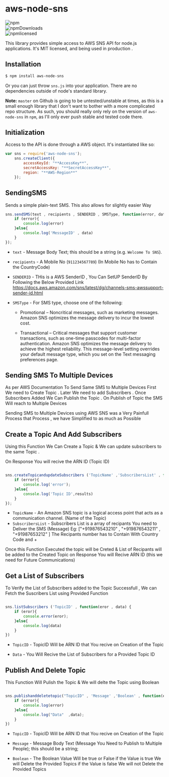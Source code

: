 # aws-node-sns
![npm](https://img.shields.io/npm/v/aws-node-sns?label=aws-node-sns&logo=npm&style=for-the-badge)              
![npmDownloads](https://img.shields.io/jsdelivr/npm/hw/aws-node-sns?label=downloads&logo=npm&style=for-the-badge)               
![npmlicensed](https://img.shields.io/npm/l/aws-node-sns?label=MIT&logo=npm&style=for-the-badge)
              
This library provides simple access to AWS SNS API for node.js applications.
It's MIT licensed, and being used in production .
## Installation

```sh
$ npm install aws-node-sns
```

Or you can just throw `sns.js` into your application.  There are
no dependencies outside of node's standard library.

**Note:** `master` on Github is going to be untested/unstable at times,
          as this is a small enough library that I don't want to bother
          with a more complicated repo structure.  As such, you should
          really only rely on the version of `aws-node-sns` in `npm`, as
          I'll only ever push stable and tested code there.

 ## Initialization

Access to the API is done through a AWS object.  It's instantiated
like so:
```js
var sns = require('aws-node-sns');
    sns.createClient({       
        accessKeyId: "**AccessKey**",
        secretAccessKey: "**SecretAccessKey**",
        region: "**AWS-Region**"  
    });
```

## SendingSMS

Sends a simple plain-text SMS.  This also allows for slightly easier Way
```js
sns.sendSMS(text , recipients , SENDERID , SMSType, function(error, data){
    if (error){
        console.log(error)
    }else{
        console.log('MessageID' , data)
    }
});
```
 * `text` - Message Body Text; this should be a string
              (e.g. `Welcome To SNS`).
* `recipients` - A Mobile No (`911234567789`) 
                    (In Mobile No has to Contain the CountryCode)
* `SENDERID` - THis is a AWS SenderID , You Can SetUP SenderID By Following the Below Provided  Link
https://docs.aws.amazon.com/sns/latest/dg/channels-sms-awssupport-sender-id.html

* `SMSType` - For SMS type, choose one of the following: 


  *  Promotional – Noncritical messages, such as marketing messages. Amazon SNS optimizes the message delivery to incur the lowest cost.

   * Transactional – Critical messages that support customer transactions, such as one-time passcodes for multi-factor authentication. Amazon SNS optimizes the message delivery to achieve the highest reliability.
This message-level setting overrides your default message type, which you set on the Text messaging preferences page. 


## Sending SMS To Multiple Devices 

As per AWS Documentation  To Send Same SMS to Multiple Devices First We need to Create Topic . Later We need to add Subscribers . 
Once Subscribers Added We Can Publish the Topic . On Publish of Topic the SMS Will reach to Multiple Devices

Sending SMS to Multiple Devices using AWS SNS was a Very Painfull Process that Process , we have Simplified to as much as Possible 

## Create a Topic And Add Subscribers

Using this Function We Can  Create a Topic & We can update subscribers to the same Topic . 

On Response You will recive the ARN ID (Topic ID)

```js

sns.createTopicandupdateSubscribers ('TopicName' ,'SubscribersList' , function(error , results){
    if (error){
        console.log('error'); 
    }else{
        console.log('Topic ID',results)
    }
});

```

* `TopicName` - An Amazon SNS topic is a logical access point that acts as a communication channel. (Name of the Topic)
* `SubscribersList` - Subscribers List is a array of  recipants You need to Deliver the SMS (Message)
                        Eg: ["+919876543210" , "+919876543211" , "+91987653212" ]
                        The Recipants number has to Contain With Country Code and +


Once this Function Executed the topic will be Creted & List of Recipants will  be added to the Created Topic on Response You will Recive ARN ID (this we need for Future Communications)


## Get a List of Subscribers 

To Verify the List of Subscribers added to the Topic Successfull , We can Fetch the Suscribers List using Provided Function


```js

sns.listSubscribers ('TopicID' , function(eror , data) {
    if (eror){
        console.error(eror);
    }else{
        console.log(data)
    }
})

```

* `TopicID` - TopicID Will be ARN ID that You recive on Creation of the Topic 

* `Data` - You Will Recive the List of Subscribers for a Provided Topic ID 


## Publish And Delete Topic 

This Function Will Pulish the Topic & We will delte the Topic using Boolean

```js

sns.publishanddeletetopic("TopicID" , 'Message' ,'Boolean' , function(error , data){
    if (error){
        console.log(error)
    }else{
        console.log("Data"  ,data);
    }
})

```

* `TopicID` - TopicID Will be ARN ID that You recive on Creation of the Topic 

* `Message` - Message Body Text (Message You Need to Publish to Multiple People); this should be a string;

* `Boolean` -  The Boolean Value Will be true or False 
                if the Value is true We will Delete the Provided Topics 
                if the Value is false We will not Delete the Provided Topics

